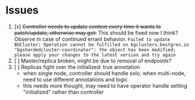 # Issues

1. [x] ~~Controller needs to update context every time it wants to patch/update, otherwise may get:~~ This should be fixed now I think? Observe in case of continued errant behavior.
    `Failed to update BGCluster: Operation cannot be fulfilled on bgclusters.bestgres.io "bgshardedcluster-coordinator": the object has been modified; please apply your changes to the latest version and try again`
2. [ ] Master/replica broken, might be due to removal of endpoints?
3. [ ] Replicas fight over the initialized: true annotation
    - when single node, controller should handle solo, when multi-node, need to use different annotations and logic
    - this needs more thought, may need to have operator handle setting "initialized" rather than controller
